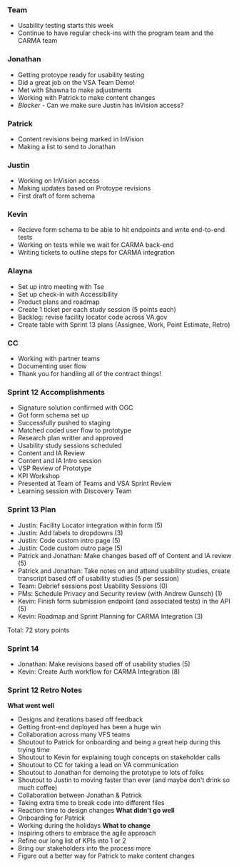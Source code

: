 ### Team
- Usability testing starts this week
- Continue to have regular check-ins with the program team and the CARMA team
### Jonathan
- Getting protoype ready for usability testing
- Did a great job on the VSA Team Demo!
- Met with Shawna to make adjustments
- Working with Patrick to make content changes
- *Blocker* - Can we make sure Justin has InVision access?
### Patrick
- Content revisions being marked in InVision
- Making a list to send to Jonathan
### Justin
- Working on InVision access
- Making updates based on Protoype revisions
- First draft of form schema
### Kevin
- Recieve form schema to be able to hit endpoints and write end-to-end tests
- Working on tests while we wait for CARMA back-end
- Writing tickets to outline steps for CARMA integration
### Alayna
- Set up intro meeting with Tse
- Set up check-in with Accessibility
- Product plans and roadmap
- Create 1 ticket per each study session (5 points each)
- Backlog: revise facility locator code across VA.gov
- Create table with Sprint 13 plans (Assignee, Work, Point Estimate, Retro)
### CC
- Working with partner teams
- Documenting user flow
- Thank you for handling all of the contract things!

### Sprint 12 Accomplishments
- Signature solution confirmed with OGC
- Got form schema set up
- Successfully pushed to staging
- Matched coded user flow to prototype
- Research plan writter and approved
- Usability study sessions scheduled
- Content and IA Review 
- Content and IA Intro session
- VSP Review of Prototype
- KPI Workshop
- Presented at Team of Teams and VSA Sprint Review
- Learning session with Discovery Team

### Sprint 13 Plan
- Justin: Facility Locator integration within form (5)
- Justin: Add labels to dropdowns (3)
- Justin: Code custom intro page (5)
- Justin: Code custom outro page (5)
- Patrick and Jonathan: Make changes based off of Content and IA review (5)
- Patrick and Jonathan: Take notes on and attend usability studies, create transcript based off of usability studies (5 per session)
- Team: Debrief sessions post Usability Sessions (0)
- PMs: Schedule Privacy and Security review (with Andrew Gunsch) (1)
- Kevin: Finish form submission endpoint (and associated tests) in the API (5)
- Kevin: Roadmap and Sprint Planning for CARMA Integration (3)

Total: 72 story points

### Sprint 14
- Jonathan: Make revisions based off of usability studies (5) 
- Kevin: Create Auth workflow for CARMA Integration (8)



### Sprint 12 Retro Notes
**What went well**
- Designs and iterations based off feedback
- Getting front-end deployed has been a huge win
- Collaboration across many VFS teams
- Shoutout to Patrick for onboarding and being a great help during this trying time
- Shoutout to Kevin for explaining tough concepts on stakeholder calls
- Shoutout to CC for taking a lead on VA communication
- Shoutout to Jonathan for demoing the prototype to lots of folks
- Shoutout to Justin to moving faster than ever (and maybe don't drink so much coffee)
- Collaboration between Jonathan & Patrick
- Taking extra time to break code into different files
- Reaction time to design changes
**What didn't go well**
- Onboarding for Patrick
- Working during the holidays
**What to change**
- Inspiring others to embrace the agile approach
- Refine our long list of KPIs into 1 or 2
- Bring our stakeholders into the process more
- Figure out a better way for Patrick to make content changes
